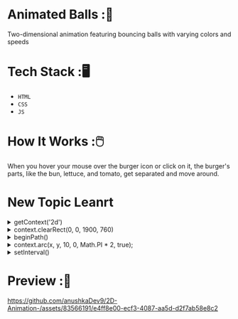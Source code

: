 # Animated Balls :🎱
Two-dimensional animation featuring bouncing balls with varying colors and speeds 
# Tech Stack :🖥️
- `HTML`<br/>
- `CSS`<br/>
- `JS`<br/>
# How It Works :🖱️
When you hover your mouse over the burger icon or click on it, the burger's parts, like the bun, lettuce, and tomato, get separated and move around.
# New Topic Leanrt
<details>
<summary>getContext('2d')</summary>
• **Purpose**: This line of JavaScript code retrieves a 2D drawing context for a canvas element, allowing you to create 2D graphics on that canvas.<br/>
![image](https://github.com/anushkaDev9/2D-Animation-/assets/83566191/830e0d82-c741-4b48-a16f-af33f3569cb9).<br/>
- • getContext() is a method that returns a drawing context object, which provides the tools for drawing on the canvas.<br/>
- '2d': This argument specifies that you want a 2D drawing context. Other possible contexts include 'webgl' for 3D graphics and 'webgl2' for advanced 3D graphics.<br/>
</details>
<details>
  <summary>context.clearRect(0, 0, 1900, 760)</summary>
  clearRect() is a method of the 2D canvas context that clears (erases) a rectangular region on the canvas. <br/>
  <pre>
    context.clearRect(x, y, width, height);
  </pre>
</details>
<details>
  <summary> beginPath()</summary>
 beginPath() starts a new path or resets an existing path on a 2D canvas context.<br/>
</details>
<details>
  <summary>context.arc(x, y, 10, 0, Math.PI * 2, true);</summary>
 x: The x-coordinate of the circle's center.<br/>
y: The y-coordinate of the circle's center.<br/>
10: The radius of the circle (in pixels).<br/>
0: The starting angle of the arc, measured in radians (0 radians is at the 3 o'clock position on the circle).<br/>
Math.PI * 2: The ending angle of the arc, equal to 2π radians, which completes a full circle.<br/>
true: Specifies that the arc should be drawn counterclockwise.<br/>
</details>
<details>
  <summary>setInterval()</summary>
method calls a function at specified intervals (in milliseconds)<br/>
</details>

# Preview :🎥



https://github.com/anushkaDev9/2D-Animation-/assets/83566191/e4ff8e00-ecf3-4087-aa5d-d2f7ab58e8c2


